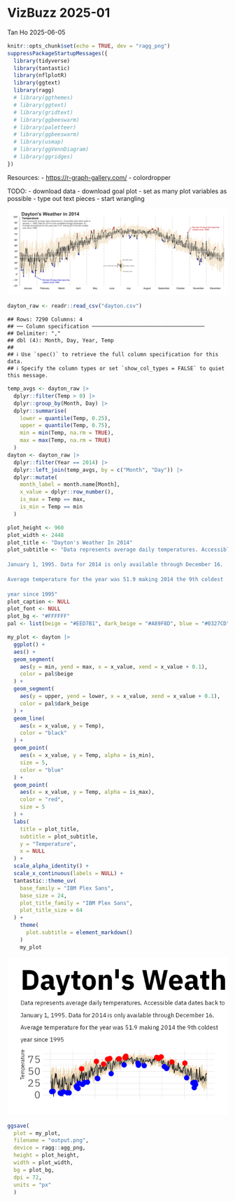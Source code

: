 VizBuzz 2025-01
================
Tan Ho
2025-06-05

``` r
knitr::opts_chunk$set(echo = TRUE, dev = "ragg_png")
suppressPackageStartupMessages({
  library(tidyverse)
  library(tantastic)
  library(nflplotR)
  library(ggtext)
  library(ragg)
  # library(ggthemes)
  # library(ggtext)
  # library(gridtext)
  # library(ggbeeswarm)
  # library(paletteer)
  # library(ggbeeswarm)
  # library(usmap)
  # library(ggVennDiagram)
  # library(ggridges)
})
```

Resources: - <https://r-graph-gallery.com/> - colordropper

TODO: - download data - download goal plot - set as many plot variables
as possible - type out text pieces - start wrangling

![goal plot](goal_plot.png)

``` r
dayton_raw <- readr::read_csv("dayton.csv")
```

    ## Rows: 7290 Columns: 4
    ## ── Column specification ────────────────────────────────────
    ## Delimiter: ","
    ## dbl (4): Month, Day, Year, Temp
    ## 
    ## ℹ Use `spec()` to retrieve the full column specification for this data.
    ## ℹ Specify the column types or set `show_col_types = FALSE` to quiet this message.

``` r
temp_avgs <- dayton_raw |>
  dplyr::filter(Temp > 0) |>
  dplyr::group_by(Month, Day) |>
  dplyr::summarise(
    lower = quantile(Temp, 0.25),
    upper = quantile(Temp, 0.75),
    min = min(Temp, na.rm = TRUE),
    max = max(Temp, na.rm = TRUE)
  )
dayton <- dayton_raw |>
  dplyr::filter(Year == 2014) |>
  dplyr::left_join(temp_avgs, by = c("Month", "Day")) |>
  dplyr::mutate(
    month_label = month.name[Month],
    x_value = dplyr::row_number(),
    is_max = Temp == max,
    is_min = Temp == min
  )
```

``` r
plot_height <- 960
plot_width <- 2448
plot_title <- "Dayton's Weather In 2014"
plot_subtitle <- "Data represents average daily temperatures. Accessible data dates back to

January 1, 1995. Data for 2014 is only available through December 16.

Average temperature for the year was 51.9 making 2014 the 9th coldest

year since 1995"
plot_caption <- NULL
plot_font <- NULL
plot_bg <- "#FFFFFF"
pal <- list(beige = "#EED7B1", dark_beige = "#A89F8D", blue = "#0327CD", red = "#CC2524")
```

``` r
my_plot <- dayton |>
  ggplot() +
  aes() +
  geom_segment(
    aes(y = min, yend = max, x = x_value, xend = x_value + 0.1),
    color = pal$beige
  ) +
  geom_segment(
    aes(y = upper, yend = lower, x = x_value, xend = x_value + 0.1),
    color = pal$dark_beige
  ) +
  geom_line(
    aes(x = x_value, y = Temp),
    color = "black"
  ) +
  geom_point(
    aes(x = x_value, y = Temp, alpha = is_min),
    size = 5,
    color = "blue"
  ) +
  geom_point(
    aes(x = x_value, y = Temp, alpha = is_max),
    color = "red",
    size = 5
  ) +
  labs(
    title = plot_title,
    subtitle = plot_subtitle,
    y = "Temperature",
    x = NULL
  ) +
  scale_alpha_identity() +
  scale_x_continuous(labels = NULL) +
  tantastic::theme_uv(
    base_family = "IBM Plex Sans",
    base_size = 24,
    plot_title_family = "IBM Plex Sans",
    plot_title_size = 64
  ) +
    theme(
      plot.subtitle = element_markdown()
    )
    my_plot
```

![](readme_files/figure-gfm/plot-1.png)<!-- -->

``` r
ggsave(
  plot = my_plot,
  filename = "output.png",
  device = ragg::agg_png,
  height = plot_height,
  width = plot_width,
  bg = plot_bg,
  dpi = 72,
  units = "px"
  )
```
